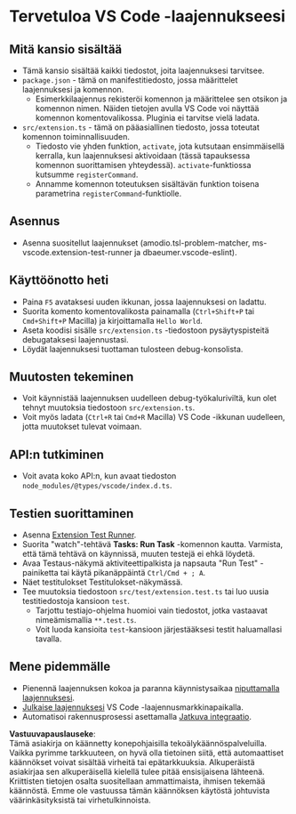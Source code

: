 # Tervetuloa VS Code -laajennukseesi

## Mitä kansio sisältää

* Tämä kansio sisältää kaikki tiedostot, joita laajennuksesi tarvitsee.
* `package.json` - tämä on manifestitiedosto, jossa määrittelet laajennuksesi ja komennon.
  * Esimerkkilaajennus rekisteröi komennon ja määrittelee sen otsikon ja komennon nimen. Näiden tietojen avulla VS Code voi näyttää komennon komentovalikossa. Pluginia ei tarvitse vielä ladata.
* `src/extension.ts` - tämä on pääasiallinen tiedosto, jossa toteutat komennon toiminnallisuuden.
  * Tiedosto vie yhden funktion, `activate`, jota kutsutaan ensimmäisellä kerralla, kun laajennuksesi aktivoidaan (tässä tapauksessa komennon suorittamisen yhteydessä). `activate`-funktiossa kutsumme `registerCommand`.
  * Annamme komennon toteutuksen sisältävän funktion toisena parametrina `registerCommand`-funktiolle.

## Asennus

* Asenna suositellut laajennukset (amodio.tsl-problem-matcher, ms-vscode.extension-test-runner ja dbaeumer.vscode-eslint).

## Käyttöönotto heti

* Paina `F5` avataksesi uuden ikkunan, jossa laajennuksesi on ladattu.
* Suorita komento komentovalikosta painamalla (`Ctrl+Shift+P` tai `Cmd+Shift+P` Macilla) ja kirjoittamalla `Hello World`.
* Aseta koodisi sisälle `src/extension.ts` -tiedostoon pysäytyspisteitä debugataksesi laajennustasi.
* Löydät laajennuksesi tuottaman tulosteen debug-konsolista.

## Muutosten tekeminen

* Voit käynnistää laajennuksen uudelleen debug-työkaluriviltä, kun olet tehnyt muutoksia tiedostoon `src/extension.ts`.
* Voit myös ladata (`Ctrl+R` tai `Cmd+R` Macilla) VS Code -ikkunan uudelleen, jotta muutokset tulevat voimaan.

## API:n tutkiminen

* Voit avata koko API:n, kun avaat tiedoston `node_modules/@types/vscode/index.d.ts`.

## Testien suorittaminen

* Asenna [Extension Test Runner](https://marketplace.visualstudio.com/items?itemName=ms-vscode.extension-test-runner).
* Suorita "watch"-tehtävä **Tasks: Run Task** -komennon kautta. Varmista, että tämä tehtävä on käynnissä, muuten testejä ei ehkä löydetä.
* Avaa Testaus-näkymä aktiviteettipalkista ja napsauta "Run Test" -painiketta tai käytä pikanäppäintä `Ctrl/Cmd + ; A`.
* Näet testitulokset Testitulokset-näkymässä.
* Tee muutoksia tiedostoon `src/test/extension.test.ts` tai luo uusia testitiedostoja kansioon `test`.
  * Tarjottu testiajo-ohjelma huomioi vain tiedostot, jotka vastaavat nimeämismallia `**.test.ts`.
  * Voit luoda kansioita `test`-kansioon järjestääksesi testit haluamallasi tavalla.

## Mene pidemmälle

* Pienennä laajennuksen kokoa ja paranna käynnistysaikaa [niputtamalla laajennuksesi](https://code.visualstudio.com/api/working-with-extensions/bundling-extension).
* [Julkaise laajennuksesi](https://code.visualstudio.com/api/working-with-extensions/publishing-extension) VS Code -laajennusmarkkinapaikalla.
* Automatisoi rakennusprosessi asettamalla [Jatkuva integraatio](https://code.visualstudio.com/api/working-with-extensions/continuous-integration).

**Vastuuvapauslauseke**:  
Tämä asiakirja on käännetty konepohjaisilla tekoälykäännöspalveluilla. Vaikka pyrimme tarkkuuteen, on hyvä olla tietoinen siitä, että automaattiset käännökset voivat sisältää virheitä tai epätarkkuuksia. Alkuperäistä asiakirjaa sen alkuperäisellä kielellä tulee pitää ensisijaisena lähteenä. Kriittisten tietojen osalta suositellaan ammattimaista, ihmisen tekemää käännöstä. Emme ole vastuussa tämän käännöksen käytöstä johtuvista väärinkäsityksistä tai virhetulkinnoista.